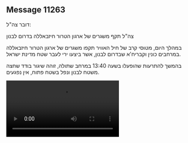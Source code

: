 ## Message 11263

דובר צה"ל:

צה"ל תקף משגרים של ארגון הטרור חיזבאללה בדרום לבנון

במהלך היום, מטוסי קרב של חיל האוויר תקפו משגרים של ארגון הטרור חיזבאללה במרחבים כונין וקבריח'א שבדרום לבנון, אשר ביצעו ירי לעבר שטח מדינת ישראל.

בהמשך להתרעות שהופעלו בשעה 13:40 במרחב שתולה, זוהה שיגור בודד שחצה משטח לבנון ונפל בשטח פתוח, אין נפגעים.

![Video](https://data.iron-swords.co.il/2024/September/04/https://data.iron-swords.co.il/2024/September/04/11263/11263_media.mp4)
